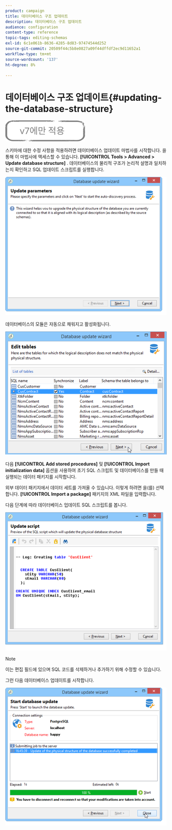 ```yaml
---
product: campaign
title: 데이터베이스 구조 업데이트
description: 데이터베이스 구조 업데이트
audience: configuration
content-type: reference
topic-tags: editing-schemas
exl-id: 6c1e061b-8636-4285-8d83-97474544d252
source-git-commit: 20509f44c5b8e0827a09f44dffdf2ec9d11652a1
workflow-type: tm+mt
source-wordcount: '137'
ht-degree: 8%

---
```


# 데이터베이스 구조 업데이트{#updating-the-database-structure}

![](../../assets/v7-only.svg)

스키마에 대한 수정 사항을 적용하려면 데이터베이스 업데이트 마법사를 시작합니다. 을 통해 이 마법사에 액세스할 수 있습니다. **[!UICONTROL Tools > Advanced > Update database structure]** . 데이터베이스의 물리적 구조가 논리적 설명과 일치하는지 확인하고 SQL 업데이트 스크립트를 실행합니다.

![](assets/d_ncs_integration_schema_update.png)

데이터베이스의 모듈은 자동으로 채워지고 활성화됩니다.

![](assets/d_ncs_integration_schema_update_select.png)

다음 **[!UICONTROL Add stored procedures]** 및 **[!UICONTROL Import initialization data]** 옵션을 사용하여 초기 SQL 스크립트 및 데이터베이스를 만들 때 실행되는 데이터 패키지를 시작합니다.

외부 데이터 패키지에서 데이터 세트를 가져올 수 있습니다. 이렇게 하려면 을(를) 선택합니다. **[!UICONTROL Import a package]** 패키지의 XML 파일을 입력합니다.

다음 단계에 따라 데이터베이스 업데이트 SQL 스크립트를 봅니다.

![](assets/d_ncs_integration_schema_update2.png)

>[!NOTE]
>
>이는 편집 필드에 있으며 SQL 코드를 삭제하거나 추가하기 위해 수정할 수 있습니다.

그런 다음 데이터베이스 업데이트를 시작합니다.

![](assets/d_ncs_integration_schema_update3.png)
